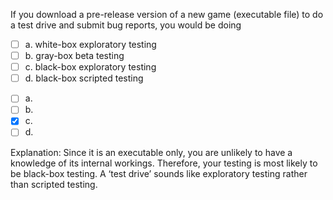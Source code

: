 <panel header="{{ icon_Q_A }} Pre-Release Game">
<question>

If you download a pre-release version of a new game (executable file) to do a test drive and submit bug reports, you would be doing

- [ ] a. white-box exploratory testing
- [ ] b. gray-box beta testing
- [ ] c. black-box exploratory testing
- [ ] d. black-box scripted testing

<div slot="answer">

- [ ] a.
- [ ] b.
- [x] c.
- [ ] d.

Explanation: Since it is an executable only, you are unlikely to have a knowledge of its internal workings. Therefore, your testing is most likely to be black-box testing. A ‘test drive’ sounds like exploratory testing rather than scripted testing. 

</div>
</question>
</panel>

